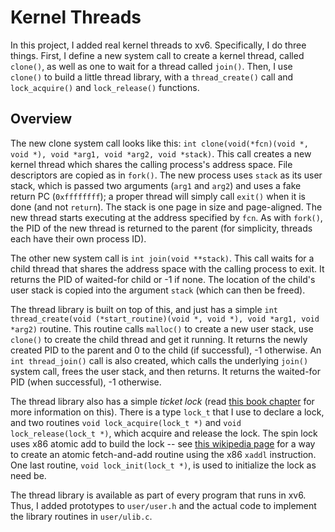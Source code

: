 
# Kernel Threads

In this project, I added real kernel threads to xv6. Specifically, 
I do three things. First, I define a new system call
to create a kernel thread, called `clone()`, as well as one to wait for a
thread called `join()`. Then, I use `clone()` to build a little thread
library, with a `thread_create()` call and `lock_acquire()` and
`lock_release()` functions.

## Overview

The new clone system call looks like this: `int clone(void(*fcn)(void
*, void *), void *arg1, void *arg2, void *stack)`. This call creates a new
kernel thread which shares the calling process's address space. File
descriptors are copied as in `fork()`. The new process uses `stack` as its
user stack, which is passed two arguments (`arg1` and `arg2`) and uses a fake
return PC (`0xffffffff`); a proper thread will simply call `exit()` when it is
done (and not `return`). The stack is one page in size and
page-aligned. The new thread starts executing at the address specified by
`fcn`. As with `fork()`, the PID of the new thread is returned to the parent
(for simplicity, threads each have their own process ID).

The other new system call is `int join(void **stack)`. This call waits for a
child thread that shares the address space with the calling process to
exit. It returns the PID of waited-for child or -1 if none. The location of
the child's user stack is copied into the argument `stack` (which can then be
freed).

The thread library is built on top of this, and just has a simple `int
thread_create(void (*start_routine)(void *, void *), void *arg1, void *arg2)`
routine. This routine calls `malloc()` to create a new user stack, use
`clone()` to create the child thread and get it running. It returns the newly
created PID to the parent and 0 to the child (if successful), -1 otherwise.
An `int thread_join()` call is also created, which calls the underlying
`join()` system call, frees the user stack, and then returns. It returns the
waited-for PID (when successful), -1 otherwise.

The thread library also has a simple *ticket lock* (read [this book
chapter](http://pages.cs.wisc.edu/~remzi/OSTEP/threads-locks.pdf) for more
information on this). There is a type `lock_t` that I use to declare
a lock, and two routines `void lock_acquire(lock_t *)` and `void
lock_release(lock_t *)`, which acquire and release the lock. The spin lock
uses x86 atomic add to build the lock -- see [this wikipedia
page](https://en.wikipedia.org/wiki/Fetch-and-add) for a way to create an
atomic fetch-and-add routine using the x86 `xaddl` instruction. One last
routine, `void lock_init(lock_t *)`, is used to initialize the lock as need be.

The thread library is available as part of every program that runs in
xv6. Thus, I added prototypes to `user/user.h` and the actual code to
implement the library routines in `user/ulib.c`.
